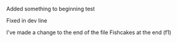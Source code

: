 Added something to beginning
test

Fixed in dev line

I've made a change to the end of the file
Fishcakes at the end (f1)

